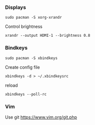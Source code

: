 ### Displays

```
sudo pacman -S xorg-xrandr
```

Control brightness
```
xrandr --output HDMI-1 --brightness 0.8
```

### Bindkeys
```
sudo pacman -S xbindkeys
```

Create config file
```
xbindkeys -d > ~/.xbindkeysrc
```

reload
```
xbindkeys --poll-rc
```

### Vim

Use git
https://www.vim.org/git.php
